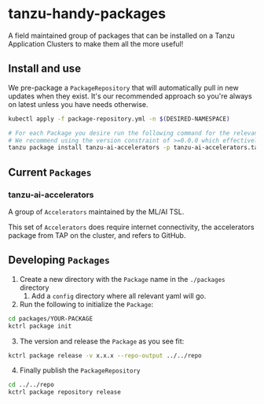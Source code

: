 # tanzu-handy-packages
A field maintained group of packages that can be installed on a Tanzu Application Clusters to make them all the more useful!

## Install and use
We pre-package a `PackageRepository` that will automatically pull in new updates when they exist. It's our recommended approach so you're always on latest unless you have needs otherwise.

```bash
kubectl apply -f package-repository.yml -n $(DESIRED-NAMESPACE)

# For each Package you desire run the following command for the relevant Package
# We recommend using the version constraint of >=0.0.0 which effectively equals latest unless there is a need otherwise.
tanzu package install tanzu-ai-accelerators -p tanzu-ai-accelerators.tanzuplatform.com -v ">=0.0.0" -n tap-install
```

## Current `Packages`

### tanzu-ai-accelerators
A group of `Accelerators` maintained by the ML/AI TSL.

This set of `Accelerators` does require internet connectivity, the accelerators package from TAP on the cluster, and refers to GitHub.


## Developing `Packages`

1. Create a new directory with the `Package` name in the `./packages` directory
    1. Add a `config` directory where all relevant yaml will go.
2. Run the following to initialize the `Package`:
```bash
cd packages/YOUR-PACKAGE
kctrl package init
```
3. The version and release the `Package` as you see fit:
```bash
kctrl package release -v x.x.x --repo-output ../../repo
```
4. Finally publish the `PackageRepository`
```bash
cd ../../repo
kctrl package repository release
```